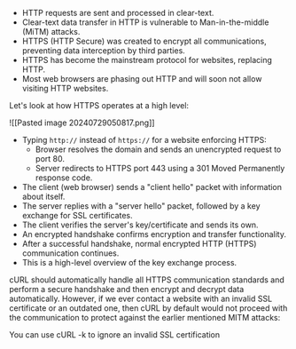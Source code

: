 

- HTTP requests are sent and processed in clear-text.
- Clear-text data transfer in HTTP is vulnerable to Man-in-the-middle (MiTM) attacks.
- HTTPS (HTTP Secure) was created to encrypt all communications, preventing data interception by third parties.
- HTTPS has become the mainstream protocol for websites, replacing HTTP.
- Most web browsers are phasing out HTTP and will soon not allow visiting HTTP websites.



Let's look at how HTTPS operates at a high level:

![[Pasted image 20240729050817.png]]

- Typing `http://` instead of `https://` for a website enforcing HTTPS:
  - Browser resolves the domain and sends an unencrypted request to port 80.
  - Server redirects to HTTPS port 443 using a 301 Moved Permanently response code.
- The client (web browser) sends a "client hello" packet with information about itself.
- The server replies with a "server hello" packet, followed by a key exchange for SSL certificates.
- The client verifies the server's key/certificate and sends its own.
- An encrypted handshake confirms encryption and transfer functionality.
- After a successful handshake, normal encrypted HTTP (HTTPS) communication continues.
- This is a high-level overview of the key exchange process.

cURL should automatically handle all HTTPS communication standards and perform a secure handshake and then encrypt and decrypt data automatically. However, if we ever contact a website with an invalid SSL certificate or an outdated one, then cURL by default would not proceed with the communication to protect against the earlier mentioned MITM attacks:

You can use cURL -k to ignore an invalid SSL certification

